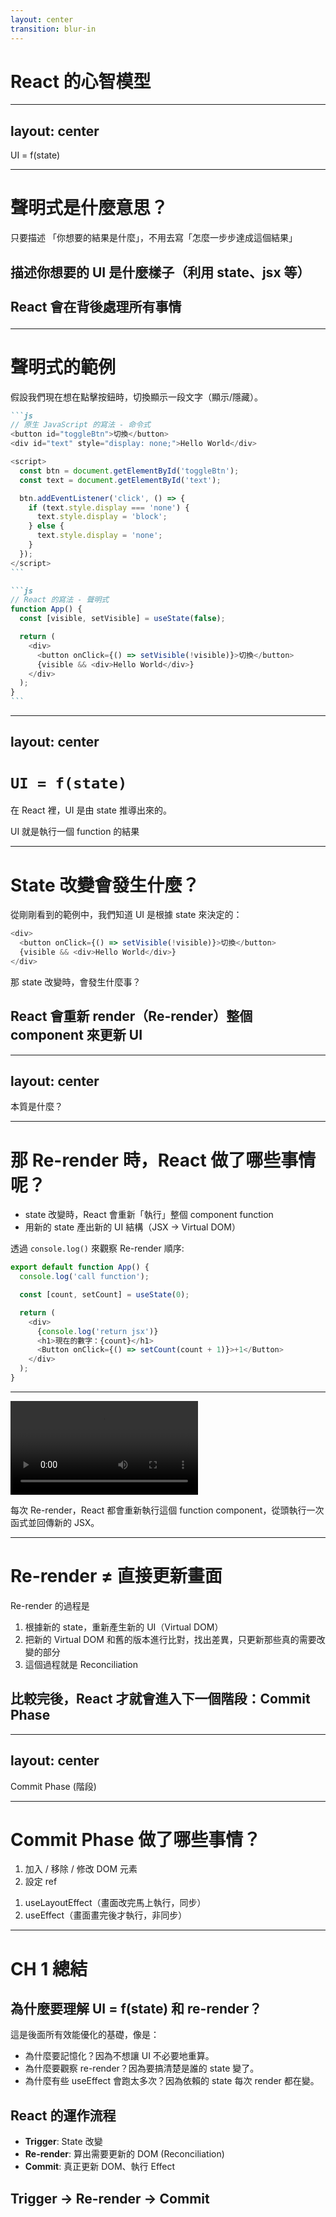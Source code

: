 ```yaml
---
layout: center
transition: blur-in
---
```


# React 的心智模型

---
layout: center
---

<CenterTitle number="1" subtitle="React 核心觀念">
  <span class="font-mono italic !leading-[0]">UI = f(state)</span>
</CenterTitle>

<!--
相信你們在學 React 的過程中，可能會聽過這句話

React 是聲明式（declarative）框架

聲明式是什麼意思？
-->

---

# 聲明式是什麼意思？

<v-clicks>

只要描述 <span v-mark="{ color: 'var(--secondary)', at: 1 }">「你想要的結果是什麼」，不用去寫「怎麼一步步達成這個結果」</span>

<h2>

描述你想要的 UI 是什麼樣子（利用 state、jsx 等）
<br/>
<br/>
React 會在背後處理所有事情

</h2>
</v-clicks>

<!--
他的意思是我們只要描述「你想要的結果是什麼」，不用去寫「怎麼一步步達成這個結果」。

而在 React 裡的意思就是
你只需要描述你想要的 UI 是什麼樣子（利用 state、jsx 等）， React 會在背後處理所有事情

我們來看個具體的例子
-->

---

# 聲明式的範例

假設我們現在想在點擊按鈕時，切換顯示一段文字（顯示/隱藏）。

````md magic-move
```js
// 原生 JavaScript 的寫法 - 命令式
<button id="toggleBtn">切換</button>
<div id="text" style="display: none;">Hello World</div>

<script>
  const btn = document.getElementById('toggleBtn');
  const text = document.getElementById('text');

  btn.addEventListener('click', () => {
    if (text.style.display === 'none') {
      text.style.display = 'block';
    } else {
      text.style.display = 'none';
    }
  });
</script>
```

```js
// React 的寫法 - 聲明式
function App() {
  const [visible, setVisible] = useState(false);

  return (
    <div>
      <button onClick={() => setVisible(!visible)}>切換</button>
      {visible && <div>Hello World</div>}
    </div>
  );
}
```
````

<!--
假設我們現在想在點擊按鈕時，切換顯示一段文字（顯示/隱藏）。

在原生的 JS 中，我們需要一步一步告訴程式該怎麼做：

1. 先抓取 DOM。
2. 然後加監聽器。
3. 控制 display 的邏輯

這就是命令式 —— 我們要把「怎麼做」全寫出來了。如果你有寫過稍微大型的原生 JS 專案，你就可以很清楚感受到這是一件非常麻煩的事情，也不容易去維護，因為我們要寫出所有的邏輯。


而在 React 你只要描述「根據狀態，UI 要長什麼樣」：

1. 定義狀態 visible。
2. UI 是依據 visible 值來決定要不要顯示 <div>Hello World</div>。
3. 我們不用處理 DOM，也不用設定 display，不管元素要不要出現 —— React 會幫你根據 state 來做。

這就是 UI = f(state) 的意思。
-->

---
layout: center
---

# `UI = f(state)`

<v-clicks>

在 React 裡，UI 是由 state 推導出來的。

UI 就是執行一個 function 的結果

</v-clicks>

<!--
從上面的範例，我們可以感受到
在 React 裡，UI 是由 state 推導出來的。

也就是標題的公式

換句話說，UI 就是執行一個 function 的結果
而結果會因為 state 的改變而有所不同

很多 React 新手，因為沒有理解這個概念，所以會覺得 React 很難。

包括我一開始也是，但對 React 重要的是資料，以及資料該怎麼顯示

知道這一點後，整個開發後想法就會變得清晰。useState、useEffect 也不再是死背，而是為了處理資料變化的具體工具。
-->

---

# State 改變會發生什麼？

從剛剛看到的範例中，我們知道 UI 是根據 state 來決定的：

```js {3}
<div>
  <button onClick={() => setVisible(!visible)}>切換</button>
  {visible && <div>Hello World</div>}
</div>
```

<v-clicks>

那 state 改變時，會發生什麼事？

## React 會重新 render（Re-render）整個 component 來更新 UI

</v-clicks>

<!--
從剛剛看到的範例中，UI 是根據 state 來決定的：

{visible && <div>Hello World</div>} 

這代表什麼？只要 state 改變，UI 就應該跟著改變。

那問題來了：

React 是怎麼知道我們改了 state？又是怎麼讓 UI 更新的？

答案就是“React 會重新 render（Re-render）整個 component。

Re-render 也是今天工作坊的一大主題，我們會在後面更詳細的介紹。
-->

---
layout: center
---

<CenterTitle number="2" subtitle="React Re-render 的">
本質是什麼？
</CenterTitle>

<!--
延續前面的主題，我們知道當 state 改變時，React 會重新渲染（Re-render）整個 component，以產生對應的新 UI。
-->

---

# 那 Re-render 時，React 做了哪些事情呢？

- state 改變時，React 會重新「執行」整個 component function
- 用新的 state 產出新的 UI 結構（JSX → Virtual DOM）

透過 `console.log()` 來觀察 Re-render 順序:

```js
export default function App() {
  console.log('call function');

  const [count, setCount] = useState(0);

  return (
    <div>
      {console.log('return jsx')}
      <h1>現在的數字：{count}</h1>
      <Button onClick={() => setCount(count + 1)}>+1</Button>
    </div>
  );
}
```

<!--
其實 Re-render 非常單純，他會重新執行整個 component function，並用新的 state 來產出新的畫面結果

其實 Re-render 的動作很單純：它會重新執行整個 component function，並根據最新的 state 來產生新的畫面結構（Virtual DOM）。

我們可以透過 console.log() 來實際觀察到 re-render 時的順序
-->

---

<Video>
<source src="/ch-1/1-2/0.mp4" type="video/mp4" />
</Video>

每次 Re-render，React 都會重新執行這個 function component，從頭執行一次函式並回傳新的 JSX。

<!--
每次當我們按下按鈕、改變 state，就會在 console 中依序看到：

call function  
return jsx

這代表：每次 Re-render，React 都會重新執行這個 function component
從頭執行一次函式並回傳新的 JSX。
-->

---

# Re-render ≠ 直接更新畫面

<div>

<v-click>

Re-render 的過程是

</v-click>

<v-clicks>

1. 根據新的 state，重新產生新的 UI（Virtual DOM）
2. 把新的 Virtual DOM 和舊的版本進行比對，找出差異，只更新那些真的需要改變的部分
3. 這個過程就是 <span v-mark="{ color: 'var(--secondary)', at: 4 }">Reconciliation</span>

</v-clicks>

<v-click>

## 比較完後，React 才就會進入下一個階段：**Commit Phase**

</v-click>

</div>

<!--
但這邊有一個很重要的觀念要補充：

Re-render 並不等於「直接更新畫面」。

Re-render 的本質只是「根據新的 state，重新產生新的 UI 描述（Virtual DOM）」。

接著，React 會把這個新的 Virtual DOM 和舊的版本進行比對，找出差異，只更新那些真的需要改變的部分。

這個比對過程就是很有名的 Reconciliation，中文翻譯叫調和，我們會在後面的章節再深入討論，這裡先有個概念即可。

當 Re-render 完組件後，React 就會執行下個階段 Commit Phase
-->

---
layout: center
---

<CenterTitle number="3" subtitle="Re-render 之後">
Commit Phase (階段)
</CenterTitle>

<!--
當 React 完成 Re-render，產出新的 Virtual DOM 後，接下來就會進入 Commit Phase，這時 React 才會真正去「d更新畫面」和執行副作用。
-->

---

# Commit Phase 做了哪些事情？

<VCenter>

<HStack class="max-w-2xl mx-auto">

<v-clicks>

<Card headerNumber="1">
<template #header>
更新 DOM
</template>

1.  加入 / 移除 / 修改 DOM 元素
2.  設定 ref

</Card>

<Card headerNumber="2">
  <template #header>
  執行副作用
  </template>

1. useLayoutEffect（畫面改完馬上執行，同步）
2. useEffect（畫面畫完後才執行，非同步）

</Card>

</v-clicks>

</HStack>

</VCenter>

<!--
commit phase 的底層實現非常複雜，其實我們也沒必要真的去看懂 React 的原始程式碼

但我們最少要知道在 commit phase 做了這些事情

1. 更新真實 DOM
  加入 / 移除 / 修改 DOM 元素
  設定 ref

2. 執行副作用
   useLayoutEffect（畫面改完馬上執行，同步）
   useEffect（畫面畫完後才執行，非同步）
-->

---

# CH 1 總結

<v-click>

## 為什麼要理解 UI = f(state) 和 re-render？

</v-click>

<v-click>

這是後面所有效能優化的基礎，像是：

</v-click>

<v-clicks>

- 為什麼要記憶化？因為不想讓 UI 不必要地重算。
- 為什麼要觀察 re-render？因為要搞清楚是誰的 state 變了。
- 為什麼有些 useEffect 會跑太多次？因為依賴的 state 每次 render 都在變。

</v-clicks>

<v-click>

## React 的運作流程

</v-click>

<v-clicks>

- **Trigger**: State 改變
- **Re-render**: 算出需要更新的 DOM (Reconciliation)
- **Commit**: 真正更新 DOM、執行 Effect

</v-clicks>

<v-click>

## **Trigger <span font-mono>-></span> Re-render <span font-mono>-></span> Commit**

</v-click>

<!--
為什麼要理解 UI = f(state) 和 re-render 呢？

因為這是後面所有效能優化的基礎，像是：

為什麼要記憶化？因為不想讓 UI 不必要地重算。

為什麼要觀察 re-render？因為要搞清楚是誰的 state 變了。

為什麼有些 useEffect 會跑太多次？因為依賴的 state 每次 render 都在變。

這些都跟 state、re-render、commit 有關係。

React 的運作流程

最後總結一下 React 的運作流程，分別是

Trigger: State 改變

Re-render: 算出需要更新的 DOM (Reconciliation)

Commit: 真正更新 DOM、執行 Effect

有了大致的 React 運作流程後，我們就可以更仔細的聊聊 state 和 effect
-->
